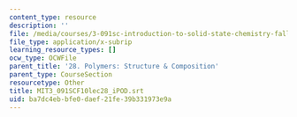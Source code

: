 ```yaml
---
content_type: resource
description: ''
file: /media/courses/3-091sc-introduction-to-solid-state-chemistry-fall-2010/ba7dc4ebbfe0daef21fe39b331973e9a_MIT3_091SCF10lec28_iPOD.srt
file_type: application/x-subrip
learning_resource_types: []
ocw_type: OCWFile
parent_title: '28. Polymers: Structure & Composition'
parent_type: CourseSection
resourcetype: Other
title: MIT3_091SCF10lec28_iPOD.srt
uid: ba7dc4eb-bfe0-daef-21fe-39b331973e9a
---
```

